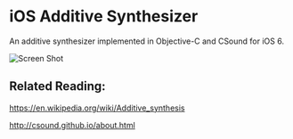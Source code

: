 iOS Additive Synthesizer
========================

An additive synthesizer implemented in Objective-C and CSound for iOS 6. 

![Screen Shot](http://i.imgur.com/2L5hkK5.png)


Related Reading:
-------------------
https://en.wikipedia.org/wiki/Additive_synthesis

http://csound.github.io/about.html
